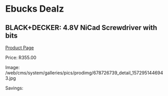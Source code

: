 
# Ebucks Dealz
## BLACK+DECKER: 4.8V NiCad Screwdriver with bits
[Product Page](https://www.ebucks.com/web/shop/productSelected.do?prodId=678726739&catId=336131644)

Price: R355.00

Image: /web/cms/system/galleries/pics/prodimg/678726739_detail_1572951446943.jpg

Savings: 


	